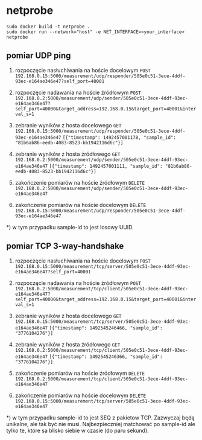 # netprobe

```
sudo docker build -t netprobe .
sudo docker run --network="host" -e NET_INTERFACE=<your_interface> netprobe
```


## pomiar UDP ping

1) rozpoczęcie nasłuchiwania na hoście docelowym
`POST 192.168.0.15:5000/measurement/udp/responder/505e0c51-3ece-4ddf-93ec-e164ae346e47?self_port=40001`

2) rozpoczęcie nadawania na hoście źródłowym
`POST 192.168.0.2:5000/measurement/udp/sender/505e0c51-3ece-4ddf-93ec-e164ae346e47?self_port=40000&target_address=192.168.0.15&target_port=40001&interval_s=1`

3) zebranie wyników z hosta docelowego
`GET 192.168.0.15:5000/measurement/udp/responder/505e0c51-3ece-4ddf-93ec-e164ae346e47`
`[{"timestamp": 1492457001178, "sample_id": "81b6ab86-eedb-4083-8523-bb1942116d6c"}]`

4) zebranie wyników z hosta źródłowego
`GET 192.168.0.2:5000/measurement/udp/sender/505e0c51-3ece-4ddf-93ec-e164ae346e47`
`[{"timestamp": 1492457001111, "sample_id": "81b6ab86-eedb-4083-8523-bb1942116d6c"}]`

5) zakończenie pomiarów na hoście źródłowym
`DELETE 192.168.0.2:5000/measurement/udp/sender/505e0c51-3ece-4ddf-93ec-e164ae346e47`

6) zakończenie pomiarów na hoście docelowym
`DELETE 192.168.0.15:5000/measurement/udp/responder/505e0c51-3ece-4ddf-93ec-e164ae346e47`

*) w tym przypadku sample-id to jest losowy UUID.



## pomiar TCP 3-way-handshake

1) rozpoczęcie nasłuchiwania na hoście docelowym
`POST 192.168.0.15:5000/measurement/tcp/server/505e0c51-3ece-4ddf-93ec-e164ae346e47?self_port=40001`

2) rozpoczęcie nadawania na hoście źródłowym
`POST 192.168.0.2:5000/measurement/tcp/client/505e0c51-3ece-4ddf-93ec-e164ae346e47?self_port=40000&target_address=192.168.0.15&target_port=40001&interval_s=1`

3) zebranie wyników z hosta docelowego
`GET 192.168.0.15:5000/measurement/tcp/server/505e0c51-3ece-4ddf-93ec-e164ae346e47`
`[{"timestamp": 1492545246466, "sample_id": "3776104276"}]`

4) zebranie wyników z hosta źródłowego
`GET 192.168.0.2:5000/measurement/tcp/client/505e0c51-3ece-4ddf-93ec-e164ae346e47`
`[{"timestamp": 1492545246366, "sample_id": "3776104276"}]`

5) zakończenie pomiarów na hoście źródłowym
`DELETE 192.168.0.2:5000/measurement/tcp/client/505e0c51-3ece-4ddf-93ec-e164ae346e47`

6) zakończenie pomiarów na hoście docelowym
`DELETE 192.168.0.15:5000/measurement/tcp/server/505e0c51-3ece-4ddf-93ec-e164ae346e47`

*) w tym przypadku sample-id to jest SEQ z pakietow TCP. Zazwyczaj będą unikalne, ale tak być nie musi. Najbezpieczniej matchować po sample-id ale tylko te, które sa blisko siebie w czasie (do paru sekund).

<!--`sudo pip install scapy==2.2.0-dev`-->
